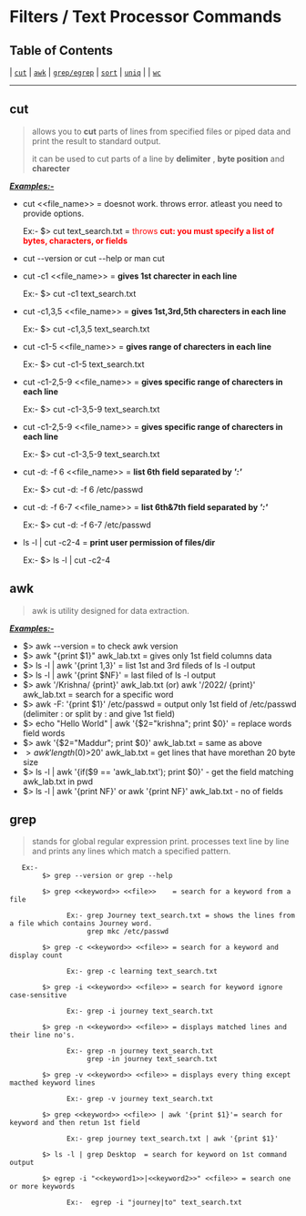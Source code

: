 # Filters / Text Processor Commands

## Table of Contents

|  [`cut`](#cut)  |  [`awk`](#awk)  |  [`grep/egrep`](#grep)  |  [`sort`](#sort)  |  [`uniq`](#uniq)  |
|  [`wc`](#wc)

----

## cut

> allows you to **cut** parts of lines from specified files or piped data and print the result to standard output.
>
>it can be used to cut parts of a line by **delimiter** , **byte position** and **charecter**

<ins>***Examples:-***</ins>

* cut <<file_name>> = doesnot work. throws error. atleast you need to provide options.
    >
    Ex:-
        $> cut text_search.txt = <span style="color:red"> throws **cut: you must specify a list of bytes, characters, or fields** </span>

* cut --version or cut --help or man cut

* cut -c1 <<file_name>> = **gives 1st charecter in each line**
    >
    Ex:-
         $> cut -c1 text_search.txt

* cut -c1,3,5 <<file_name>> = **gives 1st,3rd,5th charecters in each line**
    >
    Ex:-
        $> cut -c1,3,5 text_search.txt

* cut -c1-5 <<file_name>> = **gives range of charecters in each line**
    >
    Ex:-
        $> cut -c1-5 text_search.txt

* cut -c1-2,5-9 <<file_name>> = **gives specific range of charecters in each line**
    >
    Ex:-
        $> cut -c1-3,5-9 text_search.txt

* cut -c1-2,5-9 <<file_name>> = **gives specific range of charecters in each line**
    >
    Ex:-
        $> cut -c1-3,5-9 text_search.txt

* cut -d: -f 6 <<file_name>> = **list 6th field separated by  ***':'*****
    >
    Ex:-
        $> cut -d: -f 6 /etc/passwd

* cut -d: -f 6-7 <<file_name>> = **list 6th&7th field separated by   ***':'*****
    >
    Ex:-
        $> cut -d: -f 6-7 /etc/passwd

* ls -l | cut -c2-4 = **print user permission of files/dir**
    >
    Ex:-
        $> ls -l | cut -c2-4

## awk

> awk is utility designed for data extraction.

<ins>***Examples:-***</ins>

* $> awk --version   =   to check awk version
* $> awk "{print $1}" awk_lab.txt =  gives only 1st field columns data
* $> ls -l | awk '{print $1,$3}'   = list 1st and 3rd fileds of ls -l output
* $> ls -l | awk '{print $NF}'   = last filed of ls -l output
* $> awk '/Krishna/ {print}' awk_lab.txt (or) awk '/2022/ {print}' awk_lab.txt =  search for a specific word
* $> awk -F: '{print $1}' /etc/passwd = output only 1st field of /etc/passwd (delimiter : or split by : and give 1st field)
* $> echo "Hello World" | awk '{$2="krishna"; print $0}' = replace words field words
* $> awk '{$2="Maddur"; print $0}' awk_lab.txt =  same as above
* $> awk 'length($0)>20' awk_lab.txt = get lines that have morethan 20 byte size
* $> ls -l | awk '{if($9 == 'awk_lab.txt'); print $0}' - get the field matching awk_lab.txt in pwd
* $> ls -l | awk '{print NF}' or awk '{print NF}' awk_lab.txt - no of fields

## grep

> stands for global regular expression print. processes text line by line and prints any lines which match a specified pattern.

       Ex:-
            $> grep --version or grep --help
            
            $> grep <<keyword>> <<file>>    = search for a keyword from a file
                  
                  Ex:- grep Journey text_search.txt = shows the lines from a file which contains Journey word. 
                       grep mkc /etc/passwd
            
            $> grep -c <<keyword>> <<file>> = search for a keyword and display count
                  
                  Ex:- grep -c learning text_search.txt  
            
            $> grep -i <<keyword>> <<file>> = search for keyword ignore case-sensitive
                  
                  Ex:- grep -i journey text_search.txt
            
            $> grep -n <<keyword>> <<file>> = displays matched lines and their line no's.
                  
                  Ex:- grep -n journey text_search.txt
                       grep -in journey text_search.txt

            $> grep -v <<keyword>> <<file>> = displays every thing except macthed keyword lines
                  
                  Ex:- grep -v journey text_search.txt

            $> grep <<keyword>> <<file>> | awk '{print $1}'= search for keyword and then retun 1st field
                  
                  Ex:- grep journey text_search.txt | awk '{print $1}'

            $> ls -l | grep Desktop  = search for keyword on 1st command output

            $> egrep -i "<<keyword1>>|<<keyword2>>" <<file>> = search one or more keywords

                  Ex:-  egrep -i "journey|to" text_search.txt
